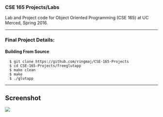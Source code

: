### CSE 165 Projects/Labs


Lab and Project code for Object Oriented Programming (CSE 165) at UC Merced, Spring 2016.

------

### Final Project Details:

#### Building From Source

```
  $ git clone https://github.com/ringmaj/CSE-165-Projects
  $ cd CSE-165-Projects/freeglutapp
  $ make clean
  $ make
  $ ./glutapp
```
------



## Screenshot

<img src="https://raw.githubusercontent.com/ringmaj/CSE-165-Projects/master/Screenshots/1.png"> 


